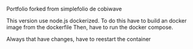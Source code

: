Portfolio forked from simplefolio de cobiwave

This version use node.js dockerized. To do this have to build an docker image from the dockerfile
Then, have to run the docker compose.

Always that have changes, have to reestart the container